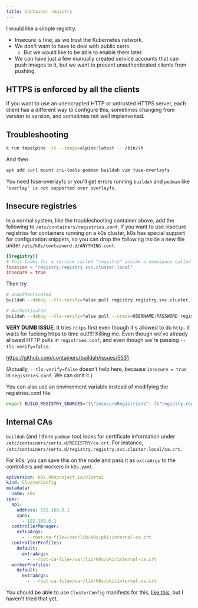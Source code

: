 ```yaml
---
title: Container registry
---
```


I would like a simple registry.

* Insecure is fine, as we trust the Kubernetes network.
* We don't want to have to deal with public certs.
    * But we would like to be able to enable them later.
* We can have just a few manually created service accounts that can push images to it,
  but we want to prevent unauthenticated clients from pushing.

## HTTPS is enforced by all the clients

If you want to use an unencrypted HTTP or untrusted HTTPS server,
each client has a different way to configure this,
sometimes changing from version to version,
and sometimes not well implemented.

## Troubleshooting

```sh
k run tmpalpine -it --image=alpine:latest -- /bin/sh
```

And then

```sh
apk add curl mount cri-tools podman buildah vim fuse-overlayfs
```

You need fuse-overlayfs or you'll get errors running `buildah` and `podman` like
`'overlay' is not supported over overlayfs`.

## Insecure registries

In a normal system,
like the troubleshooting container above, add the following to
`/etc/containers/registries.conf`.
If you want to use insecure registries for containers running on a k0s cluster,
k0s has special support for configuration snippets,
so you can drop the following inside a new file under
`/etc/k0s/containerd.d/ANYTHING.conf`.

```toml
[[registry]]
# This looks for a service called "registry" inside a namespace called "registry" in the local cluster
location = "registry.registry.svc.cluster.local"
insecure = true
```

Then try

```sh
# Unauthenticated
buildah --debug --tls-verify=false pull registry.registry.svc.cluster.local/clustergit:latest

# Authenticated
buildah --debug --tls-verify=false pull --creds=USERNAME:PASSWORD registry.registry.svc.cluster.local/clustergit:latest
```

**VERY DUMB ISSUE**: It tries `https` first even though it's allowed to do `http`.
It waits for fucking https to time out!!!! Killing me.
Even though we've already allowed HTTP pulls in `registries.conf`,
and even though we're passing `--tls-verify=false`.

<https://github.com/containers/buildah/issues/5531>

(Actually, `--tls-verify=false` doesn't help here,
because `insecure = true` in `registries.conf`.
We can omit it.)

You can also use an environment variable instead of modifying the registries.conf file:

```sh
export BUILD_REGISTRY_SOURCES="{\"insecureRegistries\": [\"registry.registry.svc.cluster.local\"], \"blockedRegistries\": [], \"allowedRegistries\": []}"
```

## Internal CAs

`buildah` (and I think `podman` too)
looks for certificate information under
`/etc/containers/certs.d/REGISTRY/ca.crt`.
For instance,
`/etc/containers/certs.d/registry.registry.svc.cluster.local/ca.crt`.

For k0s, you can save this on the node and pass it as `extraArgs` to the controllers and workers in `k0s.yaml`.

```yaml
apiVersion: k0s.k0sproject.io/v1beta1
kind: ClusterConfig
metadata:
  name: k0s
spec:
  api:
    address: 192.168.0.1
    sans:
      - 192.168.0.1
  controllerManager:
    extraArgs:
      - --root-ca-file=/var/lib/k0s/pki/internal-ca.crt
  controllerProfiles:
    default:
      extraArgs:
        - --root-ca-file=/var/lib/k0s/pki/internal-ca.crt
  workerProfiles:
    default:
      extraArgs:
        - --root-ca-file=/var/lib/k0s/pki/internal-ca.crt
```

You should be able to use `ClusterConfig` manifests for this,
[like this](https://docs.k0sproject.io/head/configuration/),
but I haven't tried that yet.
